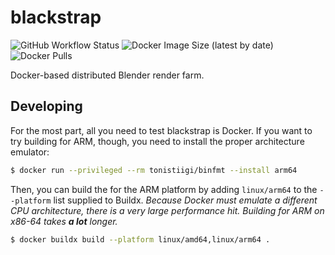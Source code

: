 # blackstrap

![GitHub Workflow Status](https://img.shields.io/github/workflow/status/theprojectlist/blackstrap/Build%20and%20Push?style=flat-square)
![Docker Image Size (latest by date)](https://img.shields.io/docker/image-size/thearchitector/blackstrap?label=size&style=flat-square)
![Docker Pulls](https://img.shields.io/docker/pulls/thearchitector/blackstrap?label=pulls&style=flat-square)

Docker-based distributed Blender render farm.

## Developing

For the most part, all you need to test blackstrap is Docker. If you want to try building for ARM, though, you need to install
the proper architecture emulator:

```sh
$ docker run --privileged --rm tonistiigi/binfmt --install arm64
```

Then, you can build the for the ARM platform by adding `linux/arm64` to the `--platform` list supplied to Buildx. *Because Docker must emulate a different CPU architecture, there is a very large performance hit. Building for ARM on x86-64 takes **a lot** longer.*

```sh
$ docker buildx build --platform linux/amd64,linux/arm64 .
```